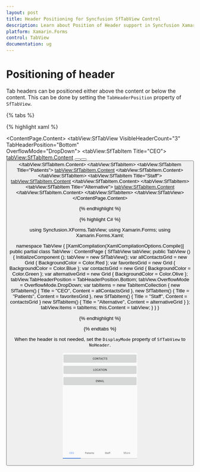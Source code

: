 ```yaml
---
layout: post
title: Header Positioning for Syncfusion SfTabView Control
description: Learn about Position of Header support in Syncfusion Xamarin Tabbed View (SfTabView) control and more details.
platform: Xamarin.Forms
control: TabView
documentation: ug
---
```


# Positioning of header

Tab headers can be positioned either above the content or below the content. This can be done by setting the `TabHeaderPosition` property of `SfTabView`.

{% tabs %}

{% highlight xaml %}

<ContentPage xmlns="http://xamarin.com/schemas/2014/forms"
             xmlns:x="http://schemas.microsoft.com/winfx/2009/xaml"
             xmlns:tabView="clr-namespace:Syncfusion.XForms.TabView;assembly=Syncfusion.SfTabView.XForms"
             x:Class="TabView.TabView">
    <ContentPage.Content>
        <tabView:SfTabView VisibleHeaderCount="3"
                           TabHeaderPosition="Bottom"  
                           OverflowMode="DropDown">
            <tabView:SfTabItem Title="CEO">
                <tabView:SfTabItem.Content>
                    <StackLayout>
                        <Grid BackgroundColor="Green"/>
                        <Button Text="Contacts" WidthRequest="300" />
                        <Button Text="Location" WidthRequest="300" />
                        <Button Text="Email" WidthRequest="300" />
                    </StackLayout>
                </tabView:SfTabItem.Content>
            </tabView:SfTabItem>
            <tabView:SfTabItem Title="Patients">
                <tabView:SfTabItem.Content>
                    <Grid BackgroundColor="Blue" x:Name="FavoritesGrid"/>
                </tabView:SfTabItem.Content>
            </tabView:SfTabItem>
            <tabView:SfTabItem Title="Staff">
                <tabView:SfTabItem.Content>
                    <Grid BackgroundColor="Green" x:Name="ContactsGrid" />
                </tabView:SfTabItem.Content>
            </tabView:SfTabItem>
            <tabView:SfTabItem Title="Alternative">
                <tabView:SfTabItem.Content>
                    <Grid BackgroundColor="Olive" x:Name="AlternativeGrid" />
                </tabView:SfTabItem.Content>
            </tabView:SfTabItem>
        </tabView:SfTabView>
    </ContentPage.Content>
</ContentPage>
			
{% endhighlight %}

{% highlight C# %}

using Syncfusion.XForms.TabView;
using Xamarin.Forms;
using Xamarin.Forms.Xaml;

namespace TabView
{
    [XamlCompilation(XamlCompilationOptions.Compile)]
	public partial class TabView : ContentPage
	{
        SfTabView tabView;
		public TabView ()
		{
			InitializeComponent ();
            tabView = new SfTabView();
            var allContactsGrid = new Grid { BackgroundColor = Color.Red };
            var favoritesGrid = new Grid { BackgroundColor = Color.Blue };
            var contactsGrid = new Grid { BackgroundColor = Color.Green };
            var alternativeGrid = new Grid { BackgroundColor = Color.Olive };
            tabView.TabHeaderPosition = TabHeaderPosition.Bottom;
            tabView.OverflowMode = OverflowMode.DropDown;
            var tabItems = new TabItemCollection
            {
                new SfTabItem()
                {
                    Title = "CEO",
                    Content = allContactsGrid
                },
                new SfTabItem()
                {
                    Title = "Patients",
                    Content = favoritesGrid
                },
                new SfTabItem()
                {
                    Title = "Staff",
                    Content = contactsGrid
                }
                new SfTabItem()
                {
                    Title = "Alternative",
                    Content = alternativeGrid
                }
            };
            tabView.Items = tabItems;
            this.Content = tabView;
		}
	}
}
			
{% endhighlight %}

{% endtabs %}

When the header is not needed, set the `DisplayMode` property of `SfTabView` to `NoHeader`.

![Positioning of Header](images/Position-of-Header/HeaderPosition.png)